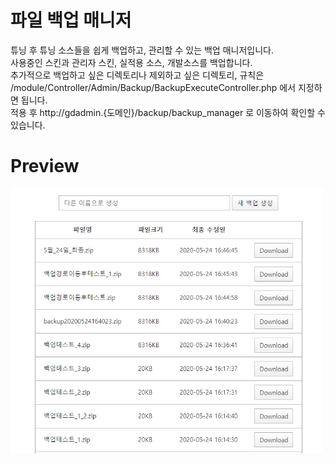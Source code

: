 # 파일 백업 매니저
튜닝 후 튜닝 소스들을 쉽게 백업하고, 관리할 수 있는 백업 매니저입니다.<br>
사용중인 스킨과 관리자 스킨, 실적용 소스, 개발소스를 백업합니다.<br> 
추가적으로 백업하고 싶은 디렉토리나 제외하고 싶은 디렉토리, 규칙은 /module/Controller/Admin/Backup/BackupExecuteController.php 에서 지정하면 됩니다.<br>
적용 후 http://gdadmin.{도메인}/backup/backup_manager 로 이동하여 확인할 수 있습니다.<br>

# Preview
<img src="./preview.png" width=500 height=auto />
